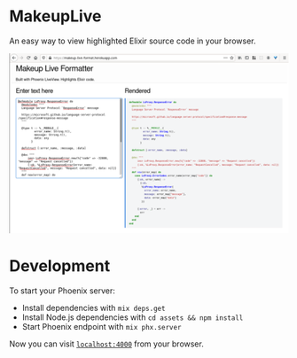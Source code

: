 # MakeupLive

An easy way to view highlighted Elixir source code in your browser.

![Website screenshot](screenshot.png)

# Development

To start your Phoenix server:

  * Install dependencies with `mix deps.get`
  * Install Node.js dependencies with `cd assets && npm install`
  * Start Phoenix endpoint with `mix phx.server`

Now you can visit [`localhost:4000`](http://localhost:4000) from your browser.
